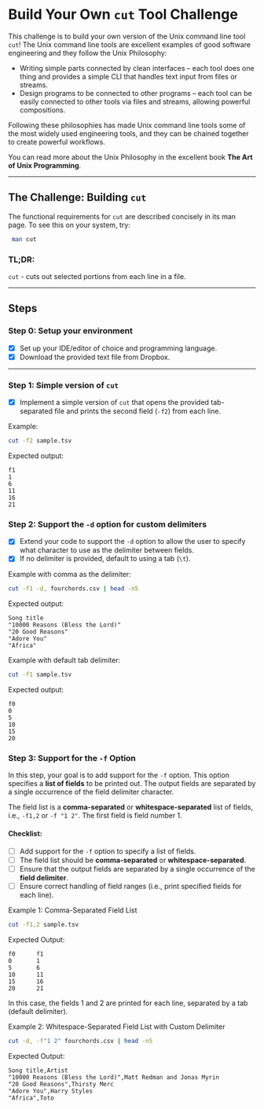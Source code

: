 # Build Your Own `cut` Tool Challenge

This challenge is to build your own version of the Unix command line tool `cut`! The Unix command line tools are excellent examples of good software engineering and they follow the Unix Philosophy:

- Writing simple parts connected by clean interfaces – each tool does one thing and provides a simple CLI that handles text input from files or streams.
- Design programs to be connected to other programs – each tool can be easily connected to other tools via files and streams, allowing powerful compositions.

Following these philosophies has made Unix command line tools some of the most widely used engineering tools, and they can be chained together to create powerful workflows.

You can read more about the Unix Philosophy in the excellent book **The Art of Unix Programming**.

---

## The Challenge: Building `cut`

The functional requirements for `cut` are described concisely in its man page. To see this on your system, try:

```bash
 man cut
 ```

### TL;DR:
`cut` - cuts out selected portions from each line in a file.

---

## Steps

### Step 0: Setup your environment
- [x] Set up your IDE/editor of choice and programming language.
- [x] Download the provided text file from Dropbox.

---

### Step 1: Simple version of `cut`
- [x] Implement a simple version of `cut` that opens the provided tab-separated file and prints the second field (`-f2`) from each line.

Example:
```bash
cut -f2 sample.tsv
```

Expected output:
```
f1
1
6
11
16
21
```

### Step 2: Support the `-d` option for custom delimiters
- [x] Extend your code to support the `-d` option to allow the user to specify what character to use as the delimiter between fields.
- [x] If no delimiter is provided, default to using a tab (`\t`).

Example with comma as the delimiter:
```bash
cut -f1 -d, fourchords.csv | head -n5
```

Expected output:
```
Song title
"10000 Reasons (Bless the Lord)"
"20 Good Reasons"
"Adore You"
"Africa"
```

Example with default tab delimiter:
```bash
cut -f1 sample.tsv
```

Expected output:
```
f0
0
5
10
15
20
```


### Step 3: Support for the `-f` Option

In this step, your goal is to add support for the `-f` option. This option specifies a **list of fields** to be printed out. The output fields are separated by a single occurrence of the field delimiter character.

The field list is a **comma-separated** or **whitespace-separated** list of fields, i.e., `-f1,2` or `-f "1 2"`. The first field is field number 1.

#### Checklist:

- [ ] Add support for the `-f` option to specify a list of fields.
- [ ] The field list should be **comma-separated** or **whitespace-separated**.
- [ ] Ensure that the output fields are separated by a single occurrence of the **field delimiter**.
- [ ] Ensure correct handling of field ranges (i.e., print specified fields for each line).

Example 1: Comma-Separated Field List

```bash
cut -f1,2 sample.tsv
```

Expected Output:
```
f0      f1
0       1
5       6
10      11
15      16
20      21
```

In this case, the fields 1 and 2 are printed for each line, separated by a tab (default delimiter).

Example 2: Whitespace-Separated Field List with Custom Delimiter

```bash
cut -d, -f"1 2" fourchords.csv | head -n5
```

Expected Output:
```
Song title,Artist
"10000 Reasons (Bless the Lord)",Matt Redman and Jonas Myrin
"20 Good Reasons",Thirsty Merc
"Adore You",Harry Styles
"Africa",Toto
```
